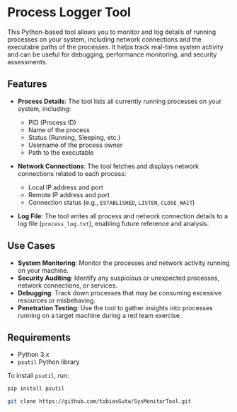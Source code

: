 # Process Logger Tool

This Python-based tool allows you to monitor and log details of running processes on your system, including network connections and the executable paths of the processes. It helps track real-time system activity and can be useful for debugging, performance monitoring, and security assessments.

## Features

- **Process Details**: The tool lists all currently running processes on your system, including:
  - PID (Process ID)
  - Name of the process
  - Status (Running, Sleeping, etc.)
  - Username of the process owner
  - Path to the executable

- **Network Connections**: The tool fetches and displays network connections related to each process:
  - Local IP address and port
  - Remote IP address and port
  - Connection status (e.g., `ESTABLISHED`, `LISTEN`, `CLOSE_WAIT`)

- **Log File**: The tool writes all process and network connection details to a log file (`process_log.txt`), enabling future reference and analysis.

## Use Cases

- **System Monitoring**: Monitor the processes and network activity running on your machine.
- **Security Auditing**: Identify any suspicious or unexpected processes, network connections, or services.
- **Debugging**: Track down processes that may be consuming excessive resources or misbehaving.
- **Penetration Testing**: Use the tool to gather insights into processes running on a target machine during a red team exercise.

## Requirements

- Python 3.x
- `psutil` Python library

To install `psutil`, run:

```bash
pip install psutil
```

```bash
git clone https://github.com/tobiasGuta/SysMonitorTool.git
